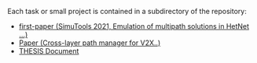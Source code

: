 Each task or small project is contained in a subdirectory of the repository:

 - [first-paper (SimuTools 2021, Emulation of multipath solutions in HetNet ...)](./paper-01/paper-emulation.md)
 - [Paper (Cross-layer path manager for V2X..)](./paper-02/README.md)
 - [THESIS Document](./thesis/README.md)
 
